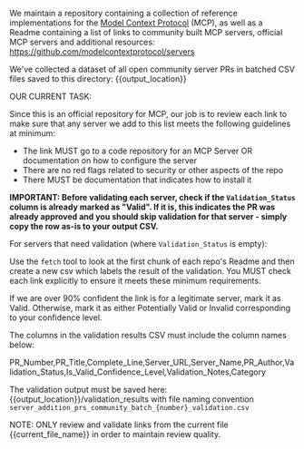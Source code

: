 We maintain a repository containing a collection of reference implementations for the [Model Context Protocol](https://modelcontextprotocol.io/) (MCP), as well as a Readme containing a list of links to community built MCP servers, official MCP servers and additional resources: https://github.com/modelcontextprotocol/servers 

We've collected a dataset of all open community server PRs in batched CSV files saved to this directory: {{output_location}}

OUR CURRENT TASK: 

Since this is an official repository for MCP, our job is to review each link to make sure that any server we add to this list meets the following guidelines at minimum:

- The link MUST go to a code repository for an MCP Server OR documentation on how to configure the server
- There are no red flags related to security or other aspects of the repo
- There MUST be documentation that indicates how to install it

**IMPORTANT: Before validating each server, check if the `Validation_Status` column is already marked as "Valid". If it is, this indicates the PR was already approved and you should skip validation for that server - simply copy the row as-is to your output CSV.**

For servers that need validation (where `Validation_Status` is empty):

Use the `fetch` tool to look at the first chunk of each repo's Readme and then create a new csv which labels the result of the validation.  You MUST check each link explicitly to ensure it meets these minimum requirements.

If we are over 90% confident the link is for a legitimate server, mark it as Valid.  Otherwise, mark it as either Potentially Valid or Invalid corresponding to your confidence level.

The columns in the validation results CSV must include the column names below:

PR_Number,PR_Title,Complete_Line,Server_URL,Server_Name,PR_Author,Validation_Status,Is_Valid_Confidence_Level,Validation_Notes,Category

The validation output must be saved here: {{output_location}}/validation_results with file naming convention `server_addition_prs_community_batch_{number}_validation.csv`

NOTE: ONLY review and validate links from the current file {{current_file_name}} in order to maintain review quality.
